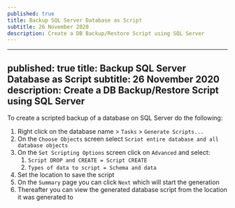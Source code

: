 ```yaml
---
published: true
title: Backup SQL Server Database as Script
subtitle: 26 November 2020
description: Create a DB Backup/Restore Script using SQL Server
---
```


---
published: true
title: Backup SQL Server Database as Script
subtitle: 26 November 2020
description: Create a DB Backup/Restore Script using SQL Server
---

To create a scripted backup of a database on SQL Server do the following:

1. Right click on the database name > `Tasks` > `Generate Scripts...`
2. On the `Choose Objects` screen select `Scriot entire database and all database objects`
3. On the `Set Scripting Options` screen click on `Advanced` and select:
   1. `Script DROP and CREATE = Script CREATE`
   2. `Types of data to script = Schema and data`
4. Set the location to save the script
5. On the `Summary` page you can click `Next` which will start the generation
6. Thereafter you can view the generated database script from the location it was generated to
